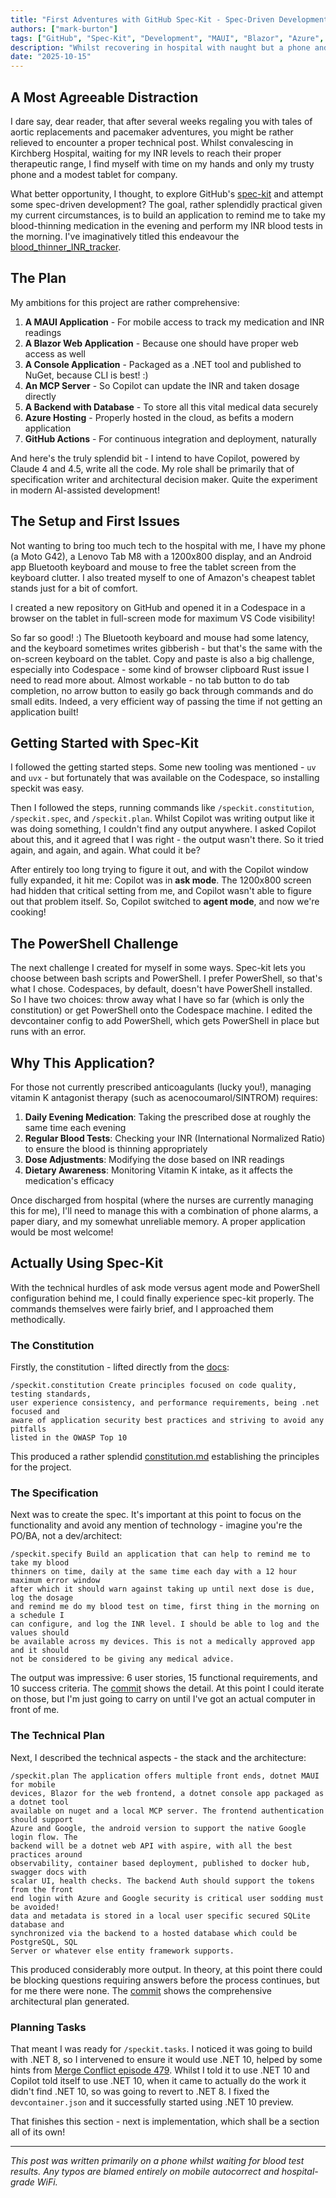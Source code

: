 ```yaml
---
title: "First Adventures with GitHub Spec-Kit - Spec-Driven Development from Hospital"
authors: ["mark-burton"]
tags: ["GitHub", "Spec-Kit", "Development", "MAUI", "Blazor", "Azure", "Copilot", "Claude"]
description: "Whilst recovering in hospital with naught but a phone and tablet, I embark upon learning GitHub's spec-kit to build a proper INR tracking application. A welcome respite from medical dramas!"
date: "2025-10-15"
---
```


## A Most Agreeable Distraction

I dare say, dear reader, that after several weeks regaling you with tales of aortic replacements and pacemaker adventures, you might be rather relieved to encounter a proper technical post. Whilst convalescing in Kirchberg Hospital, waiting for my INR levels to reach their proper therapeutic range, I find myself with time on my hands and only my trusty phone and a modest tablet for company.

What better opportunity, I thought, to explore GitHub's [spec-kit](https://github.com/github/spec-kit) and attempt some spec-driven development? The goal, rather splendidly practical given my current circumstances, is to build an application to remind me to take my blood-thinning medication in the evening and perform my INR blood tests in the morning. I've imaginatively titled this endeavour the [blood_thinner_INR_tracker](https://github.com/MarkZither/blood_thinner_INR_tracker).

<!--truncate-->

## The Plan

My ambitions for this project are rather comprehensive:

1. **A MAUI Application** - For mobile access to track my medication and INR readings
2. **A Blazor Web Application** - Because one should have proper web access as well
3. **A Console Application** - Packaged as a .NET tool and published to NuGet, because CLI is best! :)
4. **An MCP Server** - So Copilot can update the INR and taken dosage directly
5. **A Backend with Database** - To store all this vital medical data securely
6. **Azure Hosting** - Properly hosted in the cloud, as befits a modern application
7. **GitHub Actions** - For continuous integration and deployment, naturally

And here's the truly splendid bit - I intend to have Copilot, powered by Claude 4 and 4.5, write all the code. My role shall be primarily that of specification writer and architectural decision maker. Quite the experiment in modern AI-assisted development!

## The Setup and First Issues

Not wanting to bring too much tech to the hospital with me, I have my phone (a Moto G42), a Lenovo Tab M8 with a 1200x800 display, and an Android app Bluetooth keyboard and mouse to free the tablet screen from the keyboard clutter. I also treated myself to one of Amazon's cheapest tablet stands just for a bit of comfort.

I created a new repository on GitHub and opened it in a Codespace in a browser on the tablet in full-screen mode for maximum VS Code visibility!

So far so good! :) The Bluetooth keyboard and mouse had some latency, and the keyboard sometimes writes gibberish - but that's the same with the on-screen keyboard on the tablet. Copy and paste is also a big challenge, especially into Codespace - some kind of browser clipboard Rust issue I need to read more about. Almost workable - no tab button to do tab completion, no arrow button to easily go back through commands and do small edits. Indeed, a very efficient way of passing the time if not getting an application built!

## Getting Started with Spec-Kit

I followed the getting started steps. Some new tooling was mentioned - `uv` and `uvx` - but fortunately that was available on the Codespace, so installing speckit was easy.

Then I followed the steps, running commands like `/speckit.constitution`, `/speckit.spec`, and `/speckit.plan`. Whilst Copilot was writing output like it was doing something, I couldn't find any output anywhere. I asked Copilot about this, and it agreed that I was right - the output wasn't there. So it tried again, and again, and again. What could it be?

After entirely too long trying to figure it out, and with the Copilot window fully expanded, it hit me: Copilot was in **ask mode**. The 1200x800 screen had hidden that critical setting from me, and Copilot wasn't able to figure out that problem itself. So, Copilot switched to **agent mode**, and now we're cooking!

## The PowerShell Challenge

The next challenge I created for myself in some ways. Spec-kit lets you choose between bash scripts and PowerShell. I prefer PowerShell, so that's what I chose. Codespaces, by default, doesn't have PowerShell installed. So I have two choices: throw away what I have so far (which is only the constitution) or get PowerShell onto the Codespace machine. I edited the devcontainer config to add PowerShell, which gets PowerShell in place but runs with an error.

## Why This Application?

For those not currently prescribed anticoagulants (lucky you!), managing vitamin K antagonist therapy (such as acenocoumarol/SINTROM) requires:

1. **Daily Evening Medication**: Taking the prescribed dose at roughly the same time each evening
2. **Regular Blood Tests**: Checking your INR (International Normalized Ratio) to ensure the blood is thinning appropriately
3. **Dose Adjustments**: Modifying the dose based on INR readings
4. **Dietary Awareness**: Monitoring Vitamin K intake, as it affects the medication's efficacy

Once discharged from hospital (where the nurses are currently managing this for me), I'll need to manage this with a combination of phone alarms, a paper diary, and my somewhat unreliable memory. A proper application would be most welcome!

## Actually Using Spec-Kit

With the technical hurdles of ask mode versus agent mode and PowerShell configuration behind me, I could finally experience spec-kit properly. The commands themselves were fairly brief, and I approached them methodically.

### The Constitution

Firstly, the constitution - lifted directly from the [docs](https://github.com/github/spec-kit?tab=readme-ov-file#2-establish-project-principles):

```
/speckit.constitution Create principles focused on code quality, testing standards, 
user experience consistency, and performance requirements, being .net focused and 
aware of application security best practices and striving to avoid any pitfalls 
listed in the OWASP Top 10
```

This produced a rather splendid [constitution.md](https://github.com/MarkZither/blood_thinner_INR_tracker/blob/feature/blood-thinner-medication-tracker/.specify/memory/constitution.md) establishing the principles for the project.

### The Specification

Next was to create the spec. It's important at this point to focus on the functionality and avoid any mention of technology - imagine you're the PO/BA, not a dev/architect:

```
/speckit.specify Build an application that can help to remind me to take my blood 
thinners on time, daily at the same time each day with a 12 hour maximum error window 
after which it should warn against taking up until next dose is due, log the dosage 
and remind me do my blood test on time, first thing in the morning on a schedule I 
can configure, and log the INR level. I should be able to log and the values should 
be available across my devices. This is not a medically approved app and it should 
not be considered to be giving any medical advice.
```

The output was impressive: 6 user stories, 15 functional requirements, and 10 success criteria. The [commit](https://github.com/MarkZither/blood_thinner_INR_tracker/commit/64482a2c5acd94a9e5e205c0e22de48f55c22376#diff-aa4f55dfdbb3772b672c5fa9711023c93ad0bd9b235d408c37aa187cd1c19927) shows the detail. At this point I could iterate on those, but I'm just going to carry on until I've got an actual computer in front of me.

### The Technical Plan

Next, I described the technical aspects - the stack and the architecture:

```
/speckit.plan The application offers multiple front ends, dotnet MAUI for mobile 
devices, Blazor for the web frontend, a dotnet console app packaged as a dotnet tool 
available on nuget and a local MCP server. The frontend authentication should support 
Azure and Google, the android version to support the native Google login flow. The 
backend will be a dotnet web API with aspire, with all the best practices around 
observability, container based deployment, published to docker hub, swagger docs with 
scalar UI, health checks. The backend Auth should support the tokens from the front 
end login with Azure and Google security is critical user sodding must be avoided! 
data and metadata is stored in a local user specific secured SQLite database and 
synchronized via the backend to a hosted database which could be PostgreSQL, SQL 
Server or whatever else entity framework supports.
```

This produced considerably more output. In theory, at this point there could be blocking questions requiring answers before the process continues, but for me there were none. The [commit](https://github.com/MarkZither/blood_thinner_INR_tracker/commit/e1392e1ba3edc16fb1863e0e00bea8177ea390ed) shows the comprehensive architectural plan generated.

### Planning Tasks

That meant I was ready for `/speckit.tasks`. I noticed it was going to build with .NET 8, so I intervened to ensure it would use .NET 10, helped by some hints from [Merge Conflict episode 479](https://www.mergeconflict.fm/479). Whilst I told it to use .NET 10 and Copilot told itself to use .NET 10, when it came to actually do the work it didn't find .NET 10, so was going to revert to .NET 8. I fixed the `devcontainer.json` and it successfully started using .NET 10 preview.

That finishes this section - next is implementation, which shall be a section all of its own!

---

*This post was written primarily on a phone whilst waiting for blood test results. Any typos are blamed entirely on mobile autocorrect and hospital-grade WiFi.*
